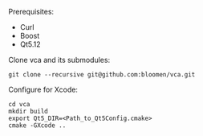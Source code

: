 Prerequisites:

* Curl
* Boost
* Qt5.12

Clone vca and its submodules:
```
git clone --recursive git@github.com:bloomen/vca.git
```

Configure for Xcode:
```
cd vca
mkdir build
export Qt5_DIR=<Path_to_Qt5Config.cmake>
cmake -GXcode ..
```
